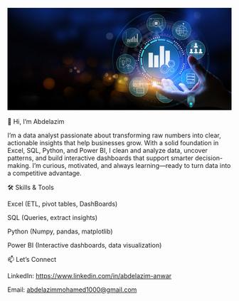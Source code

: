 ![image alt](https://github.com/abdelazimanwar/abdelazimanwar/blob/main/360_F_438931535_DhZaUQHbGvGUxLzPNzT4inocmtABLBoO.jpg?raw=true)

👋 Hi, I’m Abdelazim

I’m a data analyst passionate about transforming raw numbers into clear, actionable insights that help businesses grow. With a solid foundation in Excel, SQL, Python, and Power BI, I clean and analyze data, uncover patterns, and build interactive dashboards that support smarter decision-making.
 I’m curious, motivated, and always learning—ready to turn data into a competitive advantage.

🛠️ Skills & Tools

Excel (ETL, pivot tables, DashBoards)

SQL (Queries, extract insights)

Python (Numpy, pandas, matplotlib)

Power BI (Interactive dashboards, data visualization)

📫 Let’s Connect

LinkedIn: https://www.linkedin.com/in/abdelazim-anwar

Email: abdelazimmohamed1000@gmail.com
